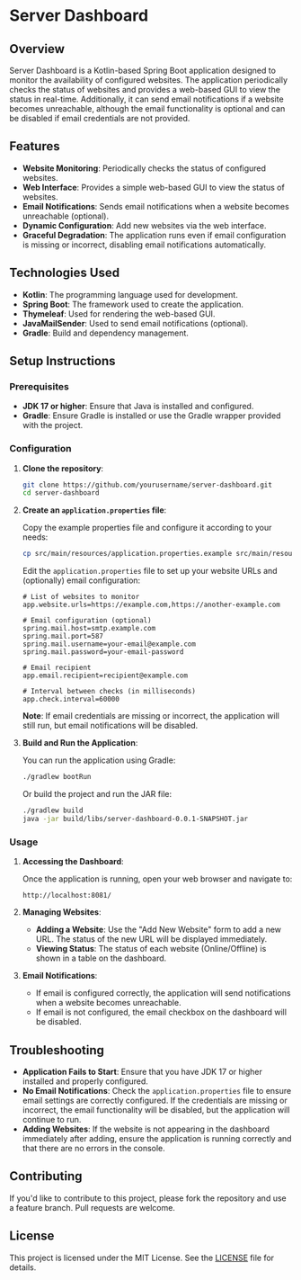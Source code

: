 # Server Dashboard

## Overview

Server Dashboard is a Kotlin-based Spring Boot application designed to monitor the availability of configured websites. The application periodically checks the status of websites and provides a web-based GUI to view the status in real-time. Additionally, it can send email notifications if a website becomes unreachable, although the email functionality is optional and can be disabled if email credentials are not provided.

## Features

- **Website Monitoring**: Periodically checks the status of configured websites.
- **Web Interface**: Provides a simple web-based GUI to view the status of websites.
- **Email Notifications**: Sends email notifications when a website becomes unreachable (optional).
- **Dynamic Configuration**: Add new websites via the web interface.
- **Graceful Degradation**: The application runs even if email configuration is missing or incorrect, disabling email notifications automatically.

## Technologies Used

- **Kotlin**: The programming language used for development.
- **Spring Boot**: The framework used to create the application.
- **Thymeleaf**: Used for rendering the web-based GUI.
- **JavaMailSender**: Used to send email notifications (optional).
- **Gradle**: Build and dependency management.

## Setup Instructions

### Prerequisites

- **JDK 17 or higher**: Ensure that Java is installed and configured.
- **Gradle**: Ensure Gradle is installed or use the Gradle wrapper provided with the project.

### Configuration

1. **Clone the repository**:

    ```bash
    git clone https://github.com/yourusername/server-dashboard.git
    cd server-dashboard
    ```

2. **Create an `application.properties` file**:

   Copy the example properties file and configure it according to your needs:

    ```bash
    cp src/main/resources/application.properties.example src/main/resources/application.properties
    ```

   Edit the `application.properties` file to set up your website URLs and (optionally) email configuration:

    ```properties
    # List of websites to monitor
    app.website.urls=https://example.com,https://another-example.com

    # Email configuration (optional)
    spring.mail.host=smtp.example.com
    spring.mail.port=587
    spring.mail.username=your-email@example.com
    spring.mail.password=your-email-password

    # Email recipient
    app.email.recipient=recipient@example.com

    # Interval between checks (in milliseconds)
    app.check.interval=60000
    ```

   **Note**: If email credentials are missing or incorrect, the application will still run, but email notifications will be disabled.

3. **Build and Run the Application**:

   You can run the application using Gradle:

    ```bash
    ./gradlew bootRun
    ```

   Or build the project and run the JAR file:

    ```bash
    ./gradlew build
    java -jar build/libs/server-dashboard-0.0.1-SNAPSHOT.jar
    ```

### Usage

1. **Accessing the Dashboard**:

   Once the application is running, open your web browser and navigate to:

    ```
    http://localhost:8081/
    ```

2. **Managing Websites**:

    - **Adding a Website**: Use the "Add New Website" form to add a new URL. The status of the new URL will be displayed immediately.
    - **Viewing Status**: The status of each website (Online/Offline) is shown in a table on the dashboard.

3. **Email Notifications**:

    - If email is configured correctly, the application will send notifications when a website becomes unreachable.
    - If email is not configured, the email checkbox on the dashboard will be disabled.

## Troubleshooting

- **Application Fails to Start**: Ensure that you have JDK 17 or higher installed and properly configured.
- **No Email Notifications**: Check the `application.properties` file to ensure email settings are correctly configured. If the credentials are missing or incorrect, the email functionality will be disabled, but the application will continue to run.
- **Adding Websites**: If the website is not appearing in the dashboard immediately after adding, ensure the application is running correctly and that there are no errors in the console.

## Contributing

If you'd like to contribute to this project, please fork the repository and use a feature branch. Pull requests are welcome.

## License

This project is licensed under the MIT License. See the [LICENSE](LICENSE) file for details.

